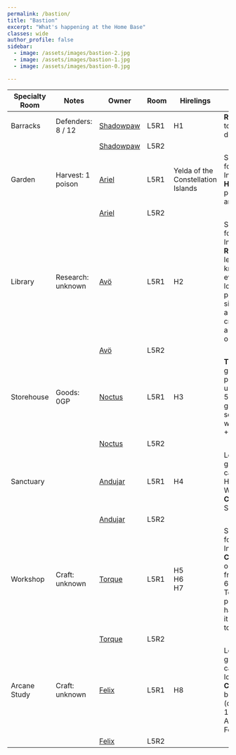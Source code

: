 ```yaml
---
permalink: /bastion/
title: "Bastion"
excerpt: "What's happening at the Home Base"
classes: wide
author_profile: false
sidebar:
  - image: /assets/images/bastion-2.jpg
  - image: /assets/images/bastion-1.jpg
  - image: /assets/images/bastion-0.jpg

---
```


| Specialty Room | Notes             | Owner                              | Room | Hirelings                          | Rules                                                                                                                                                    |
|----------------|-------------------|------------------------------------|------|------------------------------------|----------------------------------------------------------------------------------------------------------------------------------------------------------|
| Barracks       | Defenders: 8 / 12 | [Shadowpaw](../players/shadowpaw/) | L5R1 | H1                                 | **Recruit** up to 4 new defenders                                                                                                                        |
|                |                   | [Shadowpaw](../players/shadowpaw/) | L5R2 |                                    |                                                                                                                                                          |
| Garden         | Harvest: 1 poison | [Ariel](../players/ariel/)         | L5R1 | Yelda of the Constellation Islands | Short rest for Heroic Inspiration<br>**Harvest** 1 poison or 2 antidotes                                                                                 |
|                |                   | [Ariel](../players/ariel/)         | L5R2 |                                    |                                                                                                                                                          |
| Library        | Research: unknown | [Avö](../players/avo/)             | L5R1 | H2                                 | Short rest for Heroic Inspiration<br> **Research** a legend, a known event or location, a person of significance, a type of creature, or a famous object |
|                |                   | [Avö](../players/avo/)             | L5R2 |                                    |                                                                                                                                                          |
| Storehouse     | Goods: 0GP        | [Noctus](../players/noctus/)       | L5R1 | H3                                 | **Trade** goods by purchasing up to 500GP of goods OR selling wares for +10%                                                                             |
|                |                   | [Noctus](../players/noctus/)       | L5R2 |                                    |                                                                                                                                                          |
| Sanctuary      |                   | [Andujar](../players/andujar/)     | L5R1 | H4                                 | Long rest to gain a free cast of Healing Word<br>**Craft** a Holy Symbol                                                                                 |
|                |                   | [Andujar](../players/andujar/)     | L5R2 |                                    |                                                                                                                                                          |
| Workshop       | Craft: unknown    | [Torque](../players/torque/)       | L5R1 | H5<br>H6<br>H7                     | Short rest for Heroic Inspiration<br>**Craft** any one item from [list of 6 tools Torque picks] at half the cost it would take to buy                    |
|                |                   | [Torque](../players/torque/)       | L5R2 |                                    |                                                                                                                                                          |
| Arcane Study   | Craft: unknown    | [Felix](../players/felix/)         | L5R1 | H8                                 | Long rest to gain a free cast of Identify <br>**Craft** a blank book (costs 10GP) or an Arcane Focus                                                     |
|                |                   | [Felix](../players/felix/)         | L5R2 |                                    |                                                                                                                                                          |